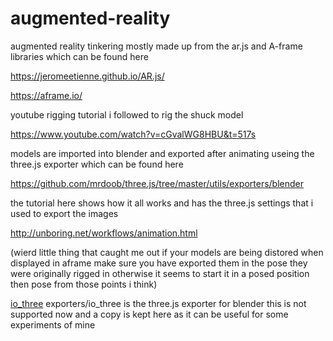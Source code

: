 # augmented-reality

augmented reality tinkering 
mostly made up from the ar.js and A-frame libraries which can be found here 

https://jeromeetienne.github.io/AR.js/

https://aframe.io/

youtube rigging tutorial i followed to rig the shuck model

https://www.youtube.com/watch?v=cGvalWG8HBU&t=517s

models are imported into blender and exported after animating useing the three.js exporter which can be found here 

https://github.com/mrdoob/three.js/tree/master/utils/exporters/blender

the tutorial here shows how it all works and has the three.js settings that i used to export the images 

http://unboring.net/workflows/animation.html

(wierd little thing that caught me out if your models are being distored when displayed in aframe make sure you have exported them in the pose they were originally rigged in otherwise it seems to start it in a posed position then pose from those points i think)

<u>io_three</u>
exporters/io_three is the three.js exporter for blender this is not supported now and a copy is kept here as it can be useful for some experiments of mine
